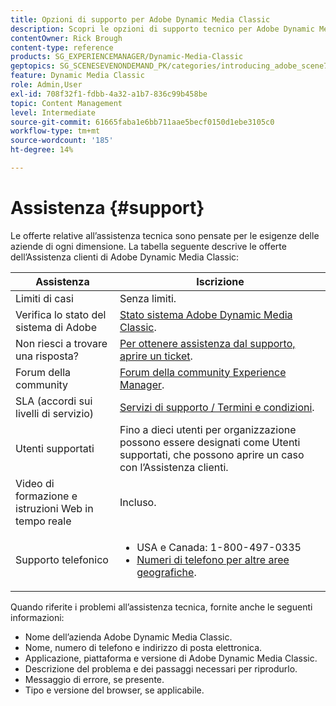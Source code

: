 ```yaml
---
title: Opzioni di supporto per Adobe Dynamic Media Classic
description: Scopri le opzioni di supporto tecnico per Adobe Dynamic Media Classic.
contentOwner: Rick Brough
content-type: reference
products: SG_EXPERIENCEMANAGER/Dynamic-Media-Classic
geptopics: SG_SCENESEVENONDEMAND_PK/categories/introducing_adobe_scene7
feature: Dynamic Media Classic
role: Admin,User
exl-id: 708f32f1-fdbb-4a32-a1b7-836c99b458be
topic: Content Management
level: Intermediate
source-git-commit: 61665faba1e6bb711aae5becf0150d1ebe3105c0
workflow-type: tm+mt
source-wordcount: '185'
ht-degree: 14%

---
```


# Assistenza {#support}

Le offerte relative all’assistenza tecnica sono pensate per le esigenze delle aziende di ogni dimensione. La tabella seguente descrive le offerte dell’Assistenza clienti di Adobe Dynamic Media Classic:

| Assistenza | Iscrizione |
| --- | --- |
| Limiti di casi | Senza limiti. |
| Verifica lo stato del sistema di Adobe | [Stato sistema Adobe Dynamic Media Classic](https://status.adobe.com/products/1175). |
| Non riesci a trovare una risposta? | [Per ottenere assistenza dal supporto, aprire un ticket](https://experienceleague.adobe.com/it?support-solution=General#support). |
| Forum della community | [Forum della community Experience Manager](https://experienceleaguecommunities.adobe.com/t5/adobe-experience-manager/ct-p/adobe-experience-manager-community). |
| SLA (accordi sui livelli di servizio) | [Servizi di supporto / Termini e condizioni](https://helpx.adobe.com/it/support/programs/support-policies-terms-conditions.html). |
| Utenti supportati | Fino a dieci utenti per organizzazione possono essere designati come Utenti supportati, che possono aprire un caso con l’Assistenza clienti. |
| Video di formazione e istruzioni Web in tempo reale | Incluso. |
| Supporto telefonico | <ul><li>USA e Canada: 1-800-497-0335 </li><li>[Numeri di telefono per altre aree geografiche](https://experienceleague.adobe.com/it?support-tab=home#support). </li></ul> |

<!-- |Create a support case| [https://helpx.adobe.com/it/enterprise/admin-guide.html/enterprise/using/support-for-experience-cloud.ug.html](https://helpx.adobe.com/it/enterprise/admin-guide.html/enterprise/using/support-for-experience-cloud.ug.html) | -->

Quando riferite i problemi all’assistenza tecnica, fornite anche le seguenti informazioni:

* Nome dell’azienda Adobe Dynamic Media Classic.
* Nome, numero di telefono e indirizzo di posta elettronica.
* Applicazione, piattaforma e versione di Adobe Dynamic Media Classic.
* Descrizione del problema e dei passaggi necessari per riprodurlo.
* Messaggio di errore, se presente.
* Tipo e versione del browser, se applicabile.
